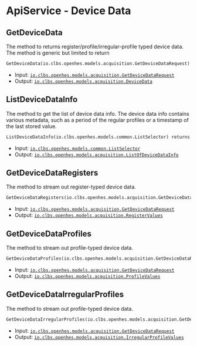 # ApiService - Device Data

## GetDeviceData

The method to returns register/profile/irregular-profile typed device data. The method is generic but limited to return

```proto
GetDeviceData(io.clbs.openhes.models.acquisition.GetDeviceDataRequest) returns (io.clbs.openhes.models.acquisition.DeviceData)
```

- Input: [`io.clbs.openhes.models.acquisition.GetDeviceDataRequest`](model-io-clbs-openhes-models-acquisition-getdevicedatarequest.md)
- Output: [`io.clbs.openhes.models.acquisition.DeviceData`](model-io-clbs-openhes-models-acquisition-devicedata.md)

## ListDeviceDataInfo

The method to get the list of device data info. The device data info contains various metadata, such as a period of the regular profiles or a timestamp of the last stored value.

```proto
ListDeviceDataInfo(io.clbs.openhes.models.common.ListSelector) returns (io.clbs.openhes.models.acquisition.ListOfDeviceDataInfo)
```

- Input: [`io.clbs.openhes.models.common.ListSelector`](model-io-clbs-openhes-models-common-listselector.md)
- Output: [`io.clbs.openhes.models.acquisition.ListOfDeviceDataInfo`](model-io-clbs-openhes-models-acquisition-listofdevicedatainfo.md)

## GetDeviceDataRegisters

The method to stream out register-typed device data.

```proto
GetDeviceDataRegisters(io.clbs.openhes.models.acquisition.GetDeviceDataRequest) returns (io.clbs.openhes.models.acquisition.RegisterValues)
```

- Input: [`io.clbs.openhes.models.acquisition.GetDeviceDataRequest`](model-io-clbs-openhes-models-acquisition-getdevicedatarequest.md)
- Output: [`io.clbs.openhes.models.acquisition.RegisterValues`](model-io-clbs-openhes-models-acquisition-registervalues.md)

## GetDeviceDataProfiles

The method to stream out profile-typed device data.

```proto
GetDeviceDataProfiles(io.clbs.openhes.models.acquisition.GetDeviceDataRequest) returns (io.clbs.openhes.models.acquisition.ProfileValues)
```

- Input: [`io.clbs.openhes.models.acquisition.GetDeviceDataRequest`](model-io-clbs-openhes-models-acquisition-getdevicedatarequest.md)
- Output: [`io.clbs.openhes.models.acquisition.ProfileValues`](model-io-clbs-openhes-models-acquisition-profilevalues.md)

## GetDeviceDataIrregularProfiles

The method to stream out profile-typed device data.

```proto
GetDeviceDataIrregularProfiles(io.clbs.openhes.models.acquisition.GetDeviceDataRequest) returns (io.clbs.openhes.models.acquisition.IrregularProfileValues)
```

- Input: [`io.clbs.openhes.models.acquisition.GetDeviceDataRequest`](model-io-clbs-openhes-models-acquisition-getdevicedatarequest.md)
- Output: [`io.clbs.openhes.models.acquisition.IrregularProfileValues`](model-io-clbs-openhes-models-acquisition-irregularprofilevalues.md)

